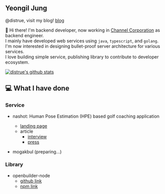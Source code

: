 ## Yeongil Jung
@distrue, visit my blog! [blog](https://distrue.github.io)

👋 Hi there! I'm backend developer, now working in [Channel Corporation](https://channel.io) as backend engineer.<br/>
I mainly have developed web services using `java`, `typescript`, and `golang`.<br/>
I'm now interested in designing bullet-proof server architecture for various services.<br/>
I love building simple service, publishing library to contribute to developer ecosystem.

[![distrue's github stats](https://github-readme-stats.vercel.app/api?username=distrue&show_icons=true&theme=dracula)](https://github.com/distrue)


## 💻 What I have done

### Service

- nashot: Human Pose Estimation (HPE) based golf coaching application 
  - [landing page](https://web.nashot.io/home.html)
  - article
    - [interview](https://blog.naver.com/sw_maestro/222120877101)
    - [press](http://www.dt.co.kr/contents.html?article_no=2021061002109931650005&ref=naver)

- mogakbul (preparing...)

### Library

- openbuilder-node
  - [github link](https://github.com/distrue/openbuilder-node) 
  - [npm link](https://www.npmjs.com/package/openbuilder-node)


